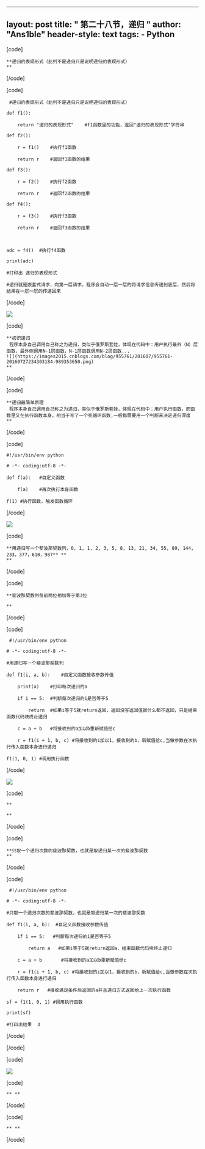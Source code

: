 
---
layout: post
title: " 第二十八节，递归 "
author: "Ans1ble"
header-style: text
tags:
      - Python
---



[code]

    **递归的表现形式（此列不是递归只是说明递归的表现形式）  
    **
[/code]

[code]

     #递归的表现形式（此列不是递归只是说明递归的表现形式）
    def f1():
        return "递归的表现形式"    #f1函数里的功能，返回"递归的表现形式"字符串
    def f2():
        r = f1()    #执行f1函数
        return r    #返回f1函数的结果
    def f3():
        r = f2()    #执行f2函数
        return r    #返回f2函数的结果
    def f4():
        r = f3()    #执行f3函数
        return r    #返回f3函数的结果
    
    adc = f4()  #执行f4函数
    print(adc)
    #打印出 递归的表现形式
    #递归就是嵌套式请求，向第一层请求，程序会自动一层一层的将请求信息传递到底层，然后将结果在一层一层的传递回来
[/code]

![](https://images2015.cnblogs.com/blog/955761/201607/955761-20160727231628638-1362189620.png)



[code]

    **初识递归  
     程序本身自己调用自己称之为递归，类似于俄罗斯套娃，体现在代码中：用户执行最外（N）层函数，最外侧调用N-1层函数，N-1层函数调用N-2层函数...  
    ![](https://images2015.cnblogs.com/blog/955761/201607/955761-20160727234303184-989353650.png)  
    **
[/code]

[code]

    **递归最简单原理  
     程序本身自己调用自己称之为递归，类似于俄罗斯套娃，体现在代码中：用户执行函数，而函数里又在执行函数本身，相当于写了一个死循环函数,一般都需要用一个判断来决定递归深度  
    **
[/code]

[code]

    #!/usr/bin/env python
    # -*- coding:utf-8 -*-
    def f(a):   #自定义函数
        f(a)    #再次执行本身函数
    f(1) #执行函数，触发函数循环
[/code]

![](https://images2015.cnblogs.com/blog/955761/201607/955761-20160728023806825-2033157737.png)

[code]

      
      
    **用递归写一个斐波那契数列，0, 1, 1, 2, 3, 5, 8, 13, 21, 34, 55, 89, 144, 233，377，610，987** **   
    **
[/code]

[code]

    **斐波那契数列每前两位相加等于第3位  
      
    **
[/code]

[code]

     #!/usr/bin/env python
    # -*- coding:utf-8 -*-
    #用递归写一个斐波那契数列
    def f1(i, a, b):    #自定义函数接收参数传值
        print(a)    #打印每次递归的a
        if i == 5:  #判断每次递归的i是否等于5
            return  #如果i等于5就return返回，返回没写返回值就什么都不返回，只是结束函数代码块终止递归
        c = a + b   #将接收到的a加以b重新赋值给c
        r = f1(i + 1, b, c) #将接收到的i加以1，接收到的b，新赋值给c,当做参数在次执行传入函数本身进行递归
    f1(1, 0, 1) #调用执行函数
[/code]

![](//images2015.cnblogs.com/blog/955761/201607/955761-20160730171334247-1927848602.png)

[code]

    **  
      
    **
[/code]

[code]

    **只取一个递归次数的斐波那契数，也就是取递归某一次的斐波那契数  
    **
[/code]

[code]

     #!/usr/bin/env python
    # -*- coding:utf-8 -*-
    #只取一个递归次数的斐波那契数，也就是取递归某一次的斐波那契数
    def f1(i, a, b):  #自定义函数接收参数传值
        if i == 5:   #判断每次递归的i是否等于5
            return a   #如果i等于5就return返回a，结束函数代码块终止递归
        c = a + b       #将接收到的a加以b重新赋值给c
        r = f1(i + 1, b, c) #将接收到的i加以1，接收到的b，新赋值给c,当做参数在次执行传入函数本身进行递归
        return r   #接收满足条件后返回的a并且递归方式返回给上一次执行函数
    sf = f1(1, 0, 1) #调用执行函数
    print(sf)
    #打印出结果  3
[/code]

[/code]

[code]

![](//images2015.cnblogs.com/blog/955761/201607/955761-20160730170813638-1900659637.png)

[code]

    ** **
[/code]

[code]

    ** **
[/code]

